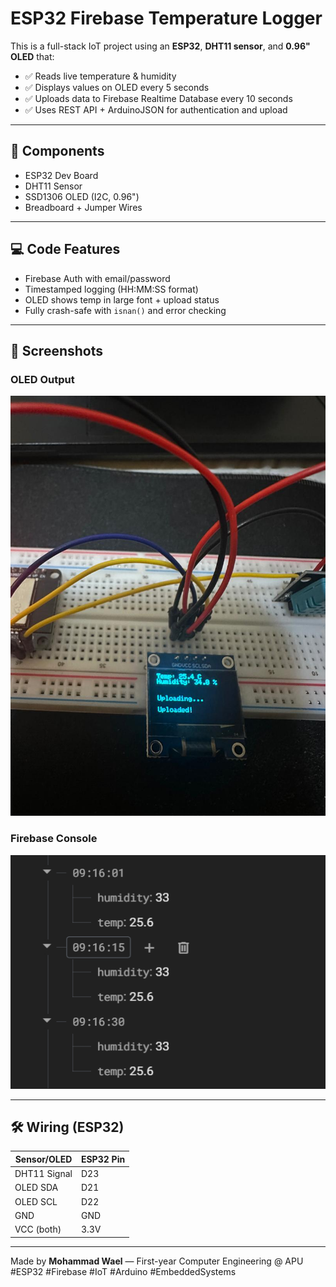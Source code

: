 # ESP32 Firebase Temperature Logger

This is a full-stack IoT project using an **ESP32**, **DHT11 sensor**, and **0.96" OLED** that:
- ✅ Reads live temperature & humidity
- ✅ Displays values on OLED every 5 seconds
- ✅ Uploads data to Firebase Realtime Database every 10 seconds
- ✅ Uses REST API + ArduinoJSON for authentication and upload

---

## 🔧 Components
- ESP32 Dev Board
- DHT11 Sensor
- SSD1306 OLED (I2C, 0.96")
- Breadboard + Jumper Wires

---

## 💻 Code Features
- Firebase Auth with email/password
- Timestamped logging (HH:MM:SS format)
- OLED shows temp in large font + upload status
- Fully crash-safe with `isnan()` and error checking

---

## 📸 Screenshots

### OLED Output  
![OLED](images/oled.png)

### Firebase Console  
![Firebase](images/firebase.png)

---

## 🛠 Wiring (ESP32)

| Sensor/OLED  | ESP32 Pin |
|--------------|-----------|
| DHT11 Signal | D23       |
| OLED SDA     | D21       |
| OLED SCL     | D22       |
| GND          | GND       |
| VCC (both)   | 3.3V      |

---

Made by **Mohammad Wael** — First-year Computer Engineering @ APU  
#ESP32 #Firebase #IoT #Arduino #EmbeddedSystems
